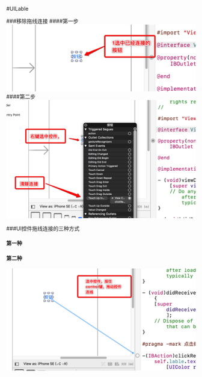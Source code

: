 #UILable

###移除拖线连接
####第一步
![第一步](images/Snip20170722_9.png)
####第二步
![第二步](images/Snip20170722_11.png)
    
    

###UI控件拖线连接的三种方式

#### 第一种
    

#### 第二种
![第二步](images/Snip20170722_12.png)

